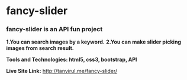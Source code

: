# fancy-slider

### fancy-slider is an API fun project

**1.You can search images by a keyword.**
**2.You can make slider picking images from search result.**

**Tools and Technologies: html5, css3, bootstrap, API**

**Live Site Link:** http://tanvirul.me/fancy-slider/


